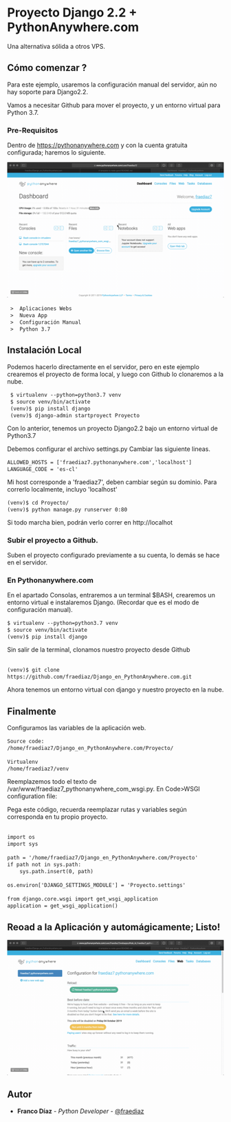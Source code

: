 # Proyecto Django 2.2 + PythonAnywhere.com
Una alternativa sólida a otros VPS.


## Cómo comenzar ?

Para este ejemplo, usaremos la configuración manual del servidor, aún no hay soporte para Django2.2.

Vamos a necesitar Github para mover el proyecto, y un entorno virtual para Python 3.7.

### Pre-Requisitos

Dentro de https://pythonanywhere.com y con la cuenta gratuita configurada; haremos lo siguiente. 

![Farmers Market Finder Demo](gifs/1.gif)

```
 >  Aplicaciones Webs
 >  Nueva App
 >  Configuración Manual
 >  Python 3.7
```

## Instalación Local

Podemos hacerlo directamente en el servidor, pero en este ejemplo crearemos el proyecto de forma local, y luego con Github lo clonaremos a la nube.

```
 $ virtualenv --python=python3.7 venv
 $ source venv/bin/activate
 (venv)$ pip install django
 (venv)$ django-admin startproyect Proyecto

```

Con lo anterior, tenemos un proyecto Django2.2 bajo un entorno virtual de Python3.7

Debemos configurar el archivo settings.py
Cambiar las siguiente lineas.
```
ALLOWED_HOSTS = ['fraediaz7.pythonanywhere.com','localhost']
LANGUAGE_CODE = 'es-cl'
```

Mi host corresponde a 'fraediaz7', deben cambiar según su dominio.
Para correrlo localmente, incluyo 'localhost'

```
(venv)$ cd Proyecto/
(venv)$ python manage.py runserver 0:80

```
Si todo marcha bien, podrán verlo correr en http://localhot


### Subir el proyecto a Github.

Suben el proyecto configurado previamente a su cuenta, lo demás se hace en el servidor.


### En Pythonanywhere.com

En el apartado Consolas, entraremos a un terminal $BASH, crearemos un entorno virtual e instalaremos Django. (Recordar que es el modo de configuración manual).



```
$ virtualenv --python=python3.7 venv
$ source venv/bin/activate
(venv)$ pip install django

```
Sin salir de la terminal, clonamos nuestro proyecto desde Github

```

(venv)$ git clone https://github.com/fraediaz/Django_en_PythonAnywhere.com.git

```

Ahora tenemos un entorno virtual con django y nuestro proyecto en la nube.

## Finalmente

Configuramos las variables de la aplicación web.

```
Source code:
/home/fraediaz7/Django_en_PythonAnywhere.com/Proyecto/

Virtualenv
/home/fraediaz7/venv
```

Reemplazemos todo el texto de /var/www/fraediaz7_pythonanywhere_com_wsgi.py.
En Code>WSGI configuration file:

Pega este código, recuerda reemplazar rutas y variables según corresponda en tu propio proyecto.

```

import os
import sys

path = '/home/fraediaz7/Django_en_PythonAnywhere.com/Proyecto'
if path not in sys.path:
    sys.path.insert(0, path)

os.environ['DJANGO_SETTINGS_MODULE'] = 'Proyecto.settings'

from django.core.wsgi import get_wsgi_application
application = get_wsgi_application()

```


## Reoad a la Aplicación y automágicamente; Listo!

![Farmers Market Finder Demo](gifs/2.gif)

## Autor

* **Franco Díaz** - *Python Developer* - [@fraediaz](https://github.com/fraediaz)
